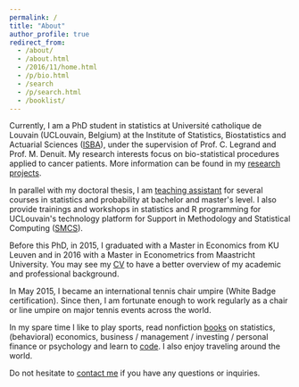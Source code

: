 ```yaml
---
permalink: /
title: "About"
author_profile: true
redirect_from: 
  - /about/
  - /about.html
  - /2016/11/home.html
  - /p/bio.html
  - /search
  - /p/search.html
  - /booklist/
---
```


Currently, I am a PhD student in statistics at Université catholique de Louvain (UCLouvain, Belgium) at the Institute of Statistics, Biostatistics and Actuarial Sciences (<a href="https://uclouvain.be/fr/node/9330" target="_blank" rel="noopener">ISBA</a>), under the supervision of Prof. C. Legrand and Prof. M. Denuit. My research interests focus on bio-statistical procedures applied to cancer patients. More information can be found in my <a href="http://www.antoinesoetewey.com/research/">research projects</a>.

In parallel with my doctoral thesis, I am <a href="http://www.antoinesoetewey.com/teaching/">teaching assistant</a> for several courses in statistics and probability at bachelor and master's level. I also provide trainings and workshops in statistics and R programming for UCLouvain's technology platform for Support in Methodology and Statistical Computing (<a href="http://www.uclouvain.be/smcs" target="_blank" rel="noopener">SMCS</a>).

Before this PhD, in 2015, I graduated with a Master in Economics from KU Leuven and in 2016 with a Master in Econometrics from Maastricht University. You may see my <a href="http://www.antoinesoetewey.com/cv/">CV</a> to have a better overview of my academic and professional background.

In May 2015, I became an international tennis chair umpire (White Badge certification). Since then, I am fortunate enough to work regularly as a chair or line umpire on major tennis events across the world.<!-- This position allows me to develop leadership and teamwork skills, and a strong communication thanks to the guidance of internationally certified umpires.-->

In my spare time I like to play sports, read nonfiction <a href="http://www.antoinesoetewey.com/files/booklist.html" target="_blank" rel="noopener">books</a> on statistics, (behavioral) economics, business / management / investing / personal finance or psychology and learn to <a href="http://www.antoinesoetewey.com/software/">code</a>. I also enjoy traveling around the world.

Do not hesitate to <a href="http://www.antoinesoetewey.com/contact/">contact me</a> if you have any questions or inquiries.